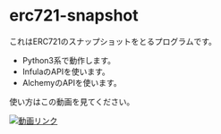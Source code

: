 # erc721-snapshot

これはERC721のスナップショットをとるプログラムです。

- Python3系で動作します。
- InfulaのAPIを使います。
- AlchemyのAPIを使います。

使い方はこの動画を見てください。


[![動画リンク](https://img.youtube.com/vi/b2A3KdGUyUc/0.jpg)](https://www.youtube.com/watch?v=b2A3KdGUyUc)
